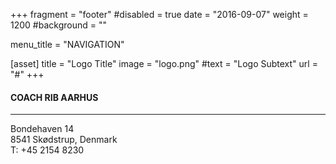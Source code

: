 +++
fragment = "footer"
#disabled = true
date = "2016-09-07"
weight = 1200
#background = ""

menu_title = "NAVIGATION"

[asset]
  title = "Logo Title"
  image = "logo.png"
  #text = "Logo Subtext"
  url = "#"
+++

#### COACH RIB AARHUS
___
Bondehaven 14<br/>
8541 Skødstrup, Denmark<br/>
T: +45 2154 8230
